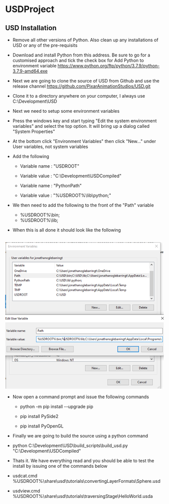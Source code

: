 # USDProject

## USD Installation

* Remove all other versions of Python. Also clean up any installations of USD or any of the pre-requisits 

* Download and install Python from this address. Be sure to go for a customised approach and tick the check box for Add Python to environment variable
https://www.python.org/ftp/python/3.7.9/python-3.7.9-amd64.exe

* Next we are going to clone the source of USD from Github and use the release channel 
https://github.com/PixarAnimationStudios/USD.git

* Clone it to a directory anywhere on your computer, I always use C:\Development\USD 

* Next we need to setup some environment variables

* Press the windows key and start typing "Edit the system environment variables" and select the top option. It will bring up a dialog called "System Properties"

* At the bottom click "Environment Variables" then click "New..." under User variables, not system variables

* Add the following

    * Variable name : "USDROOT"
    * Variable value : "C:\Development\USDCompiled"

    * Variable name : "PythonPath"
    * Variable value : "%USDROOT%\lib\python;"

* We then need to add the following to the front of the "Path" variable

    * %USDROOT%\bin;
    * %USDROOT%\lib;

* When this is all done it should look like the following

&nbsp;&nbsp;&nbsp;&nbsp;&nbsp;&nbsp;![Alt](Screens/Capture.PNG "Title")

* Now open a command prompt and issue the following commands

  * python -m pip install --upgrade pip

  * pip install PySide2

  * pip install PyOpenGL

* Finally we are going to build the source using a python command

* python C:\Development\USD\build_scripts\build_usd.py "C:\Development\USDCompiled"

* Thats it. We have everything read and you should be able to test the install by issuing one of the commands below

* usdcat.cmd %USDROOT%\share\usd\tutorials\convertingLayerFormats\Sphere.usd

* usdview.cmd %USDROOT%\share\usd\tutorials\traversingStage\HelloWorld.usda
